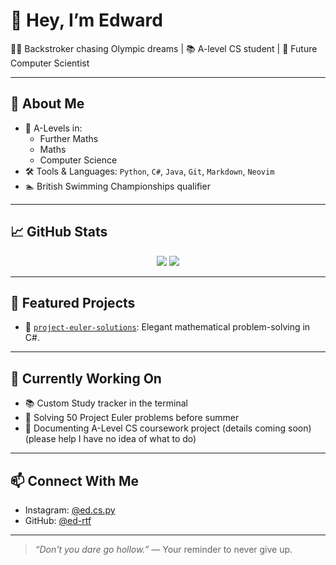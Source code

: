 # 👋 Hey, I’m Edward

🏊‍♂️ Backstroker chasing Olympic dreams | 📚 A-level CS student | 🧠 Future Computer Scientist

---

## 🚀 About Me

- 📘 A-Levels in:
  - Further Maths 
  - Maths 
  - Computer Science
- 🛠️ Tools & Languages: `Python`, `C#`, `Java`, `Git`, `Markdown`, `Neovim`
- 🏊 British Swimming Championships qualifier 

---

## 📈 GitHub Stats

<p align="center">
  <img src="https://github-readme-stats.vercel.app/api?username=Ed-rtf&_icons=true&theme=radical" />
  <img src="https://github-readme-stats.vercel.app/api/top-langs/?username=Ed-rtf&layout=compact&theme=radical" />
</p>

---

## 🧠 Featured Projects

- 🎯 [`project-euler-solutions`](https://github.com/ed-cs-py/project_euler_solutions): Elegant mathematical problem-solving in C#.

---

## 🎯 Currently Working On

- 📚 Custom Study tracker in the terminal
- 🧠 Solving 50 Project Euler problems before summer
- 📁 Documenting A-Level CS coursework project (details coming soon)(please help I have no idea of what to do)

---

## 📫 Connect With Me

- Instagram: [@ed.cs.py](https://instagram.com/ed.cs.py)
- GitHub: [@ed-rtf](https://github.com/ed-cs-py)

---

> *“Don't you dare go hollow.”* — Your reminder to never give up.
